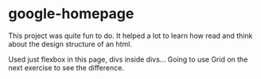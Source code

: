 # google-homepage


This project was quite fun to do. It helped a lot to learn how read and think about the design structure of an html.

Used just flexbox in this page, divs inside divs... Going to use Grid on the next exercise to see the difference. 
